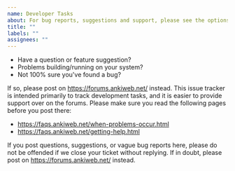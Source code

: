 ```yaml
---
name: Developer Tasks
about: For bug reports, suggestions and support, please see the options below.
title: ""
labels: ""
assignees: ""
---
```


-   Have a question or feature suggestion?
-   Problems building/running on your system?
-   Not 100% sure you've found a bug?

If so, please post on https://forums.ankiweb.net/ instead. This issue tracker is
intended primarily to track development tasks, and it is easier to provide support
over on the forums. Please make sure you read the following pages before
you post there:

-   https://faqs.ankiweb.net/when-problems-occur.html
-   https://faqs.ankiweb.net/getting-help.html

If you post questions, suggestions, or vague bug reports here, please do not be
offended if we close your ticket without replying. If in doubt, please post on
https://forums.ankiweb.net/ instead.
